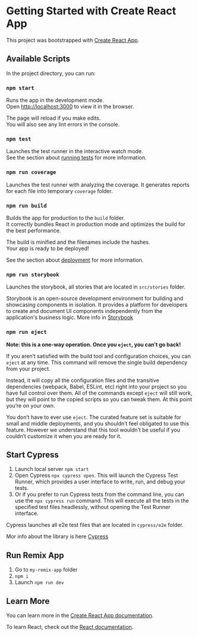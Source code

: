 # Getting Started with Create React App

This project was bootstrapped with [Create React App](https://github.com/facebook/create-react-app).

## Available Scripts

In the project directory, you can run:

### `npm start`

Runs the app in the development mode.\
Open [http://localhost:3000](http://localhost:3000) to view it in the browser.

The page will reload if you make edits.\
You will also see any lint errors in the console.

### `npm test`

Launches the test runner in the interactive watch mode.\
See the section about [running tests](https://facebook.github.io/create-react-app/docs/running-tests) for more information.

### `npm run coverage`

Launches the test runner with analyzing the coverage. It generates reports for each file into temporary `coverage` folder.

### `npm run build`

Builds the app for production to the `build` folder.\
It correctly bundles React in production mode and optimizes the build for the best performance.

The build is minified and the filenames include the hashes.\
Your app is ready to be deployed!

See the section about [deployment](https://facebook.github.io/create-react-app/docs/deployment) for more information.

### `npm run storybook`

Launches the storybook, all stories that are located in `src/stories` folder.

Storybook is an open-source development environment for building and showcasing components in isolation. It provides a platform for developers to create and document UI components independently from the application's business logic.
More info in [Storybook](https://storybook.js.org/)


### `npm run eject`

**Note: this is a one-way operation. Once you `eject`, you can’t go back!**

If you aren’t satisfied with the build tool and configuration choices, you can `eject` at any time. This command will remove the single build dependency from your project.

Instead, it will copy all the configuration files and the transitive dependencies (webpack, Babel, ESLint, etc) right into your project so you have full control over them. All of the commands except `eject` will still work, but they will point to the copied scripts so you can tweak them. At this point you’re on your own.

You don’t have to ever use `eject`. The curated feature set is suitable for small and middle deployments, and you shouldn’t feel obligated to use this feature. However we understand that this tool wouldn’t be useful if you couldn’t customize it when you are ready for it.

## Start Cypress

1. Launch local server `npm start`
2. Open Cypress `npx cypress open`. This will launch the Cypress Test Runner, which provides a user interface to write, run, and debug your tests.
3. Or if you prefer to run Cypress tests from the command line, you can use the `npx cypress run` command. This will execute all the tests in the specified test files headlessly, without opening the Test Runner interface.

Cypress launches all e2e test files that are located in `cypress/e2e` folder.

Mor info about the library is here [Cypress](https://www.cypress.io/)

## Run Remix App
1. Go to `my-remix-app` folder
2. `npm i` 
3. Launch `npm run dev`

## Learn More

You can learn more in the [Create React App documentation](https://facebook.github.io/create-react-app/docs/getting-started).

To learn React, check out the [React documentation](https://reactjs.org/).
